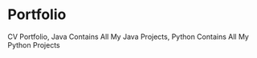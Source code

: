 # Portfolio
CV Portfolio, 
Java Contains All My Java Projects, 
Python Contains All My Python Projects
